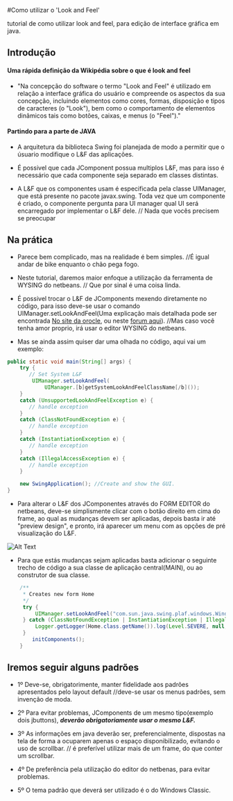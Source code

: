 #Como utilizar o 'Look and Feel'

tutorial de como utilizar look and feel, para edição de interface gráfica em java.

## Introdução
#### Uma rápida definição da Wikipédia sobre o que é look and feel

   - "Na concepção do software o termo "Look and Feel" é utilizado em relação a interface gráfica do usuário e compreende os aspectos da sua concepção, incluindo elementos como cores, formas, disposição e tipos de caracteres (o "Look"), bem como o comportamento de elementos dinâmicos tais como botões, caixas, e menus (o "Feel")."
   
#### Partindo para a parte de JAVA
  
  - A arquitetura da biblioteca Swing foi planejada de modo a permitir que o úsuario modifique o L&F das aplicações.
  
  - É possivel que cada JComponent possua multiplos L&F, mas para isso é necessário que cada componente seja separado em classes distintas.

  - A L&F que os componentes usam é especificada pela classe UIManager, que está presente no pacote javax.swing. Toda vez que um componente é criado, o componente pergunta para UI manager qual UI será encarregado por implementar o L&F dele. // Nada que vocês precisem se preocupar
  
## Na prática 

  - Parece bem complicado, mas na realidade é bem simples. //É igual andar de bike enquanto o chão pega fogo.
  
  - Neste tutorial, daremos maior enfoque a utilização da ferramenta de WYSING do netbeans. // Que por sinal é uma coisa linda.
  
  - É possivel trocar o L&F de JComponents mexendo diretamente no código, para isso deve-se usar o comando UIManager.setLookAndFeel(Uma explicação mais detalhada pode ser encontrada [No site da orocle](https://docs.oracle.com/javase/tutorial/uiswing/lookandfeel/plaf.html), ou neste [forum aqui](http://javafree.uol.com.br/topic-3229-Aparencias-de-interface-Look-and-Feel.html)). //Mas caso você tenha amor proprio, irá usar o editor WYSING do netbeans.
  
  - Mas se ainda assim quiser dar uma olhada no código, aqui vai um exemplo:
```java
public static void main(String[] args) { 
    try { 
       // Set System L&F 
        UIManager.setLookAndFeel( 
            UIManager.[b]getSystemLookAndFeelClassName[/b]()); 
    } 
    catch (UnsupportedLookAndFeelException e) { 
       // handle exception 
    } 
    catch (ClassNotFoundException e) { 
       // handle exception 
    } 
    catch (InstantiationException e) { 
       // handle exception 
    } 
    catch (IllegalAccessException e) { 
       // handle exception 
    } 

    new SwingApplication(); //Create and show the GUI. 
} 
```
  
  - Para alterar o L&F dos JComponentes através do FORM EDITOR do netbeans, deve-se simplismente clicar com o botão direito em cima do frame, ao qual as mudanças devem ser aplicadas, depois basta ir até "preview design", e pronto, irá aparecer um menu com as opções de pré visualização do L&F.
  
  ![Alt Text](http://i.stack.imgur.com/hligH.png)


  - Para que estás mudanças sejam aplicadas basta adicionar o seguinte trecho de código a sua classe de aplicação central(MAIN), ou ao construtor de sua classe.
  
```java
    /**
     * Creates new form Home
     */
     try {
         UIManager.setLookAndFeel("com.sun.java.swing.plaf.windows.WindowsClassicLookAndFeel");
     } catch (ClassNotFoundException | InstantiationException | IllegalAccessException | UnsupportedLookAndFeelException ex) {
         Logger.getLogger(Home.class.getName()).log(Level.SEVERE, null, ex);
     }
        initComponents();
    }
```

## Iremos seguir alguns padrões

  - 1º Deve-se, obrigatorimente, manter fidelidade aos padrões apresentados pelo layout default //deve-se usar os menus padrões, sem invenção de moda.
  
  - 2º Para evitar problemas, JComponents de um mesmo tipo(exemplo dois jbuttons), ***deverão obrigatoriamente usar o mesmo L&F.***
  
  - 3º As informações em java deverão ser, preferencialmente, dispostas na tela de forma a ocuparem apenas o espaço disponibilizado, evitando o uso de scrollbar. // é preferível utilizar mais de um frame, do que conter um scrollbar.  
 
  - 4º De preferência pela utilização do editor do netbenas, para evitar problemas.
  
  - 5º O tema padrão que deverá ser utilizado é o do Windows Classic.

